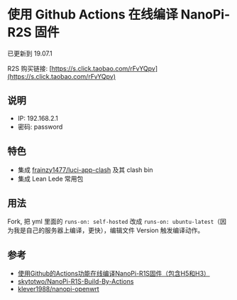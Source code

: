# 使用 Github Actions 在线编译 NanoPi-R2S 固件

已更新到 19.07.1

R2S 购买链接: [https://s.click.taobao.com/rFvYQpv](https://s.click.taobao.com/rFvYQpv)

## 说明
* IP: 192.168.2.1
* 密码: password

## 特色
* 集成 [frainzy1477/luci-app-clash](https://github.com/frainzy1477/luci-app-clash) 及其 clash bin
* 集成 Lean Lede 常用包

## 用法
Fork, 把 yml 里面的 `runs-on: self-hosted` 改成 `runs-on: ubuntu-latest`（因为我是自己的服务器上编译，更快），编辑文件 Version 触发编译动作。

## 参考
* [使用Github的Actions功能在线编译NanoPi-R1S固件（包含H5和H3）](https://totoro.site/index.php/archives/70/)
* [skytotwo/NanoPi-R1S-Build-By-Actions](https://github.com/skytotwo/NanoPi-R1S-Build-By-Actions)
* [klever1988/nanopi-openwrt](https://github.com/klever1988/nanopi-openwrt)
